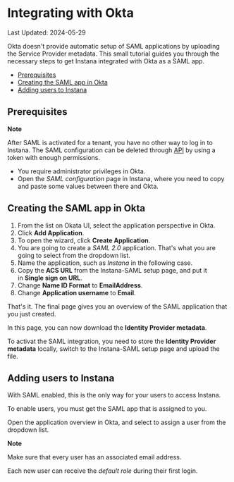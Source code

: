 # Integrating with Okta

Last Updated: 2024-05-29

Okta doesn't provide automatic setup of SAML applications by uploading the Service Provider metadata. This small tutorial guides you through the necessary steps to get Instana integrated with Okta as a SAML app.

*   [Prerequisites](https://www.ibm.com/docs/en/instana-observability/current?topic=authentication-integrating-okta#prerequisites)
*   [Creating the SAML app in Okta](https://www.ibm.com/docs/en/instana-observability/current?topic=authentication-integrating-okta#creating-the-saml-app-in-okta)
*   [Adding users to Instana](https://www.ibm.com/docs/en/instana-observability/current?topic=authentication-integrating-okta#adding-users-to-instana)

## Prerequisites

  

**Note**

After SAML is activated for a tenant, you have no other way to log in to Instana. The SAML configuration can be deleted through [API](https://www.ibm.com/links?url=https%3A%2F%2Finstana.github.io%2Fopenapi%2F%23operation%2FdeleteSamlConfig) by using a token with enough permissions.

*   You require administrator privileges in Okta.
*   Open the _SAML configuration_ page in Instana, where you need to copy and paste some values between there and Okta.


## Creating the SAML app in Okta

1.  From the list on Okata UI, select the application perspective in Okta.
2.  Click **Add Application**.
3.  To open the wizard, click **Create Application**.
4.  You are going to create a _SAML 2.0_ application. That's what you are going to select from the dropdown list.
5.  Name the application, such as _Instana_ in the following case.
6.  Copy the **ACS URL** from the Instana-SAML setup page, and put it in **Single sign on URL**.     
7.  Change **Name ID Format** to **EmailAddress**.
8.  Change **Application username** to **Email**.
   
That's it. The final page gives you an overview of the SAML application that you just created.

In this page, you can now download the **Identity Provider metadata**.

To activat the SAML integration, you need to store the **Identity Provider metadata** locally, switch to the Instana-SAML setup page and upload the file.


## Adding users to Instana

With SAML enabled, this is the only way for your users to access Instana.

To enable users, you must get the SAML app that is assigned to you.

Open the application overview in Okta, and select to assign a user from the dropdown list.

  

**Note**

Make sure that every user has an associated email address.

Each new user can receive the _default role_ during their first login.
